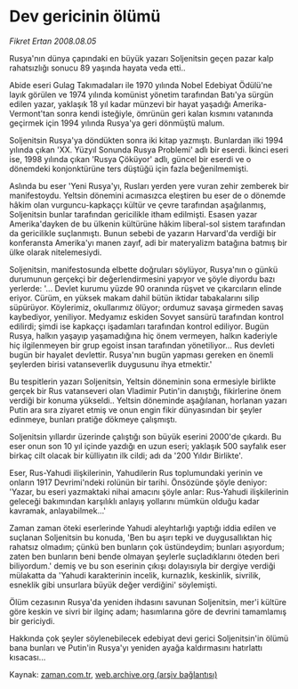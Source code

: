 # Dev gericinin ölümü

*Fikret Ertan 2008.08.05*

<tr><td class="metin" colspan="2" style="padding-top: 20px; padding-left: 5px; padding-right: 10px;">Rusya'nın dünya çapındaki en büyük yazarı Soljenitsin geçen pazar kalp rahatsızlığı sonucu 89 yaşında hayata veda etti..</td></tr><tr><td class="metin" colspan="2" style="padding-top: 20px; padding-left: 5px; padding-right: 10px;"><p>Abide eseri Gulag Takımadaları ile 1970 yılında Nobel Edebiyat Ödülü'ne layık görülen ve 1974 yılında komünist yönetim tarafından Batı'ya sürgün edilen yazar, yaklaşık 18 yıl kadar münzevi bir hayat yaşadığı Amerika-Vermont'tan sonra kendi isteğiyle, ömrünün geri kalan kısmını vatanında geçirmek için 1994 yılında Rusya'ya geri dönmüştü malum.
<p> Soljenitsin Rusya'ya döndükten sonra iki kitap yazmıştı. Bunlardan ilki 1994 yılında çıkan 'XX. Yüzyıl Sonunda Rusya Problemi' adlı bir eserdi. İkinci eseri ise, 1998 yılında çıkan 'Rusya Çöküyor' adlı, güncel bir eserdi ve o dönemdeki konjonktürüne ters düştüğü için fazla beğenilmemişti. 
<p> Aslında bu eser 'Yeni Rusya'yı, Rusları yerden yere vuran zehir zemberek bir manifestoydu. Yeltsin dönemini acımasızca eleştiren bu eser de o dönemde hâkim olan vurguncu-kapkaççı kültür ve çevre tarafından aşağılanmış, Soljenitsin bunlar tarafından gericilikle itham edilmişti. Esasen yazar Amerika'dayken de bu ülkenin kültürüne hâkim liberal-sol sistem tarafından da gericilikle suçlanmıştı. Bunun sebebi de yazarın Harvard'da verdiği bir konferansta Amerika'yı manen zayıf, adi bir materyalizm batağına batmış bir ülke olarak nitelemesiydi.
<p> Soljenitsin, manifestosunda elbette doğruları söylüyor, Rusya'nın o günkü durumunun gerçekçi bir değerlendirmesini yapıyor ve şöyle diyordu bazı yerlerde: '... Devlet kurumu yüzde 90 oranında rüşvet ve çıkarcıların elinde eriyor. Cürüm, en yüksek makam dahil bütün iktidar tabakalarını silip süpürüyor. Köylerimiz, okullarımız ölüyor; ordumuz savaşa girmeden savaş kaybediyor, yeniliyor. Medyamız eskiden Sovyet sansürü tarafından kontrol edilirdi; şimdi ise kapkaççı işadamları tarafından kontrol ediliyor. Bugün Rusya, halkın yaşayıp yaşamadığına hiç önem vermeyen, halkın kaderiyle hiç ilgilenmeyen bir grup egoist insan tarafından yönetiliyor... Rus devleti bugün bir hayalet devlettir. Rusya'nın bugün yapması gereken en önemli şeylerden birisi vatanseverlik duygusunu ihya etmektir.'
<p> Bu tespitlerin yazarı Soljenitsin, Yeltsin döneminin sona ermesiyle birlikte gerçek bir Rus vatanseveri olan Vladimir Putin'in danıştığı, fikirlerine önem verdiği bir konuma yükseldi.. Yeltsin döneminde aşağılanan, horlanan yazarı Putin ara sıra ziyaret etmiş ve onun engin fikir dünyasından bir şeyler edinmeye, bunları pratiğe dökmeye çalışmıştı. 
<p> Soljenitsin yıllardır üzerinde çalıştığı son büyük eserini 2000'de çıkardı. Bu eser onun son 10 yıl içinde yazdığı en uzun eseri; yaklaşık 500 sayfalık eser birkaç cilt olacak bir külliyatın ilk cildi; adı da '200 Yıldır Birlikte'.
<p> Eser, Rus-Yahudi ilişkilerinin, Yahudilerin Rus toplumundaki yerinin ve onların 1917 Devrimi'ndeki rolünün bir tarihi. Önsözünde şöyle deniyor: 'Yazar, bu eseri yazmaktaki nihai amacını şöyle anlar: Rus-Yahudi ilişkilerinin geleceği bakımından karşılıklı anlayış yollarını mümkün olduğu kadar kavramak, anlayabilmek...'
<p> Zaman zaman öteki eserlerinde Yahudi aleyhtarlığı yaptığı iddia edilen ve suçlanan Soljenitsin bu konuda, 'Ben bu aşırı tepki ve duygusallıktan hiç rahatsız olmadım; çünkü ben bunların çok üstündeydim; bunları aşıyordum; zaten ben bunların beni bende olmayan şeylerle suçladıklarını öteden beri biliyordum.' demiş ve bu son eserinin çıkışı dolayısıyla bir dergiye verdiği mülakatta da 'Yahudi karakterinin incelik, kurnazlık, keskinlik, sivrilik, esneklik gibi unsurlara büyük değer verdiğini' söylemişti.
<p> Ölüm cezasının Rusya'da yeniden ihdasını savunan Soljenitsin, mer'i kültüre göre keskin ve sivri bir ilginç adam; hasımlarına göre de devrini tamamlamış bir gericiydi.
<p> Hakkında çok şeyler söylenebilecek edebiyat devi gerici Soljenitsin'in ölümü bana bunları ve Putin'in Rusya'yı yeniden ayağa kaldırmasını hatırlattı kısacası...<br/></p></p></p></p></p></p></p></p></p></p></td></tr>

Kaynak: [zaman.com.tr](http://zaman.com.tr/yazar.do?yazino=722471), [web.archive.org (arşiv bağlantısı)](http://web.archive.org/web/20080813152006/http://www.zaman.com.tr:80/yazar.do?yazino=722471)

